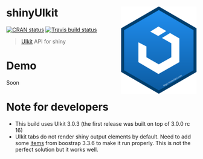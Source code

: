 # shinyUIkit <img src="man/figures/UIkit_hex.svg" width=200 align="right" />

[![CRAN status](https://www.r-pkg.org/badges/version/shinyUIkit)](https://cran.r-project.org/package=shinyUIkit)
[![Travis build status](https://travis-ci.org/RinteRface/shinyUIkit.svg?branch=master)](https://travis-ci.org/RinteRface/shinyUIkit)

> [UIkit](https://getuikit.com) API for shiny 

# Demo

Soon

# Note for developers
- This build uses UIkit 3.0.3 (the first release was built on top of 3.0.0 rc 16)
- UIkit tabs do not render shiny output elements by default. Need to add some
[items](https://getbootstrap.com/docs/3.3/javascript/#tabs) from boostrap 3.3.6 to make it run properly. This is not the perfect solution but it works well.